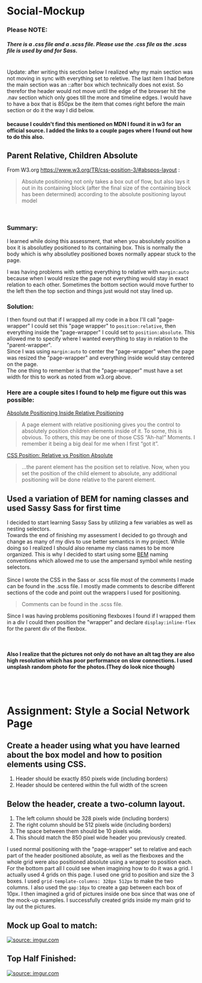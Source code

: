 <!-- @format -->

# Social-Mockup
### Please NOTE:
##### There is a .css file and a .scss file. Please use the .css file as the .scss file is used by and for Sass.
<br>
Update: after writing this section below I realized why my main section was not moving in sync with everything set to reletive. The last item I had before the main section was an ::after box which technically does not exist. So therefor the header would not move until the edge of the browser hit the .nav section which only goes till the more and timeline edges. I would have to have a box that is 850px be the item that comes right before the main section or do it the way I did below. 

<br>

#### because I couldn't find this mentioned on MDN I found it in w3 for an official source. I added the links to a couple pages where I found out how to do this also.

## Parent Relative, Children Absolute

From W3.org https://www.w3.org/TR/css-position-3/#abspos-layout :

> Absolute positioning not only takes a box out of flow, but also lays it out in its containing block (after the final size of the containing block has been determined) according to the absolute positioning layout model

<br>

### Summary:

I learned while doing this assessment, that when you absolutely position a box it is absolutley positioned to its containing box. This is normally the body which is why absolutley positioned boxes normally appear stuck to the page.
<br>


I was having problems with setting everything to relative with `margin:auto` because when I would resize the page not everything would stay in exact relation to each other. Sometimes the bottom section would move further to the left then the top section and things just would not stay lined up.
<br>

### Solution:

I then found out that if I wrapped all my code in a box I'll call "page-wrapper" I could set this "page wrapper" to `position:relative`, then everything inside the "page-wrapper" I could set to `position:absolute`. This allowed me to specify where I wanted everything to stay in relation to the "parent-wrapper".
<br>
Since I was using `margin:auto` to center the "page-wrapper" when the page was resized the "page-wrapper" and everything inside would stay centered on the page.
<br>
The one thing to remember is that the "page-wrapper" must have a set width for this to work as noted from w3.org above.

### Here are a couple sites I found to help me figure out this was possible:

[Absolute Positioning Inside Relative Positioning](https://css-tricks.com/absolute-positioning-inside-relative-positioning/)
<br>

> A page element with relative positioning gives you the control to absolutely position children elements inside of it.
> To some, this is obvious. To others, this may be one of those CSS “Ah-ha!” Moments. I remember it being a big deal for me when I first “got it”.

[CSS Position: Relative vs Position Absolute](https://dzone.com/articles/css-position-relative-vs-position-absolute#:~:text=Relative%20%2D%20the%20element%20is%20positioned,related%20to%20the%20browser%20window)
<br>

> ...the parent element has the position set to relative. Now, when you set the position of the child element to absolute, any additional positioning will be done relative to the parent element.

## Used a variation of BEM for naming classes and used Sassy Sass for first time

I decided to start learning Sassy Sass by utilizing a few variables as well as nesting selectors.
<br>
Towards the end of finishing my assessment I decided to go through and change as many of my divs to use better semantics in my project. While doing so I realized I should also rename my class names to be more organized. This is why I decided to start using some [BEM](http://getbem.com/) naming conventions which allowed me to use the ampersand symbol while nesting selectors.
<br>
<br>
Since I wrote the CSS in the Sass or .scss file most of the comments I made can be found in the .scss file. I mostly made comments to describe different sections of the code and point out the wrappers I used for positioning.

> Comments can be found in the .scss file.

Since I was having problems positioning flexboxes I found if I wrapped them in a div I could then position the "wrapper" and declare `display:inline-flex` for the parent div of the flexbox.
<br>



<br>

#### Also I realize that the pictures not only do not have an alt tag they are also high resolution which has poor performance on slow connections. I used unsplash random photo for the photos.(They do look nice though)

<br>
<br>

# Assignment: Style a Social Network Page

## Create a header using what you have learned about the box model and how to position elements using CSS.

1. Header should be exactly 850 pixels wide (including borders)
2. Header should be centered within the full width of the screen

## Below the header, create a two-column layout.

1. The left column should be 328 pixels wide (including borders)
2. The right column should be 512 pixels wide (including borders)
3. The space between them should be 10 pixels wide.
4. This should match the 850 pixel wide header you previously created.

I used normal positioning with the "page-wrapper" set to relative and each part of the header positioned absolute, as well as the flexboxes and the whole grid were also positioned absolute using a wrapper to position each. For the bottom part all I could see when imagining how to do it was a grid. I actually used 4 grids on this page. I used one grid to position and size the 3 boxes. I used `grid-template-columns: 328px 512px` to make the two columns. I also used the `gap:10px` to create a gap between each box of 10px. I then imagined a grid of pictures inside one box since that was one of the mock-up examples. I successfully created grids inside my main grid to lay out the pictures.

## Mock up Goal to match:

<a href="https://imgur.com/PKAE7L2"><img src="https://i.imgur.com/PKAE7L2.png" title="source: imgur.com" /></a>

## Top Half Finished:

<a href="https://imgur.com/Lh6WAyJ"><img src="https://i.imgur.com/Lh6WAyJ.png" title="source: imgur.com" /></a>
